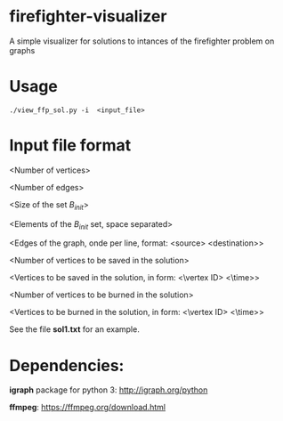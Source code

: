 # firefighter-visualizer
A simple visualizer for solutions to intances of the firefighter problem on graphs

# Usage

`./view_ffp_sol.py -i  <input_file>`

# Input file format

\<Number of vertices\>

\<Number of edges\>

\<Size of the set $B_{init}$\>

\<Elements of the $B_{init}$ set, space separated\>

\<Edges of the graph, onde per line, format: \<source\> \<destination\>\>

\<Number of vertices to be saved in the solution\>

\<Vertices to be saved in the solution, in form: <\vertex ID\> <\time\>\>

\<Number of vertices to be burned in the solution\>

\<Vertices to be burned in the solution, in form: <\vertex ID\> <\time\>\>

See the file **sol1.txt** for an example.

# Dependencies:

**igraph** package for python 3: http://igraph.org/python

**ffmpeg**: https://ffmpeg.org/download.html
